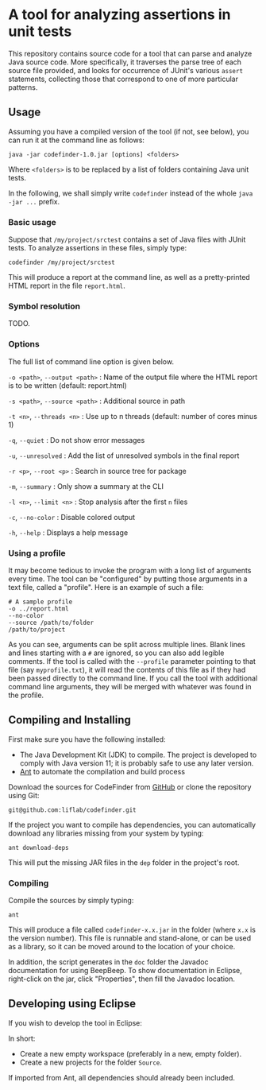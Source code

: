 A tool for analyzing assertions in unit tests
=============================================

This repository contains source code for a tool that can parse and analyze
Java source code. More specifically, it traverses the parse tree of each
source file provided, and looks for occurrence of JUnit's various `assert`
statements, collecting those that correspond to one of more particular
patterns.

Usage
-----

Assuming you have a compiled version of the tool (if not, see below), you can
run it at the command line as follows:

    java -jar codefinder-1.0.jar [options] <folders>

Where `<folders>` is to be replaced by a list of folders containing Java
unit tests.

In the following, we shall simply write `codefinder` instead of the whole
`java -jar ...` prefix.

### Basic usage

Suppose that `/my/project/srctest` contains a set of Java files with JUnit
tests. To analyze assertions in these files, simply type:

	codefinder /my/project/srctest

This will produce a report at the command line, as well as a pretty-printed
HTML report in the file `report.html`.

### Symbol resolution

TODO.

### Options

The full list of command line option is given below.

`-o <path>`, `--output <path>`
: Name of the output file where the HTML report is to be written
  (default: report.html)

`-s <path>`, `--source <path>`
: Additional source in path

`-t <n>`, `--threads <n>`
: Use up to n threads (default: number of cores minus 1)

`-q`, `--quiet`
: Do not show error messages

`-u`, `--unresolved`
: Add the list of unresolved symbols in the final report

`-r <p>`, `--root <p>`
: Search in source tree for package 

`-m`, `--summary`
: Only show a summary at the CLI

`-l <n>`, `--limit <n>`
: Stop analysis after the first `n` files

`-c`, `--no-color`
: Disable colored output

`-h`, `--help`
: Displays a help message

### Using a profile

It may become tedious to invoke the program with a long list of arguments every time.
The tool can be "configured" by putting those arguments in a text file, called a "profile".
Here is an example of such a file:

```
# A sample profile
-o ../report.html
--no-color
--source /path/to/folder
/path/to/project
```

As you can see, arguments can be split across multiple lines. Blank lines and
lines starting with a `#` are ignored, so you can also add legible comments.
If the tool is called with the `--profile` parameter pointing to that file
(say `myprofile.txt`), it will read the contents of this file as if they had
been passed directly to the command line. If you call the tool with additional
command line arguments, they will be merged with whatever was found in the profile.

Compiling and Installing
------------------------

First make sure you have the following installed:

- The Java Development Kit (JDK) to compile. The project is developed to comply
  with Java version 11; it is probably safe to use any later version.
- [Ant](http://ant.apache.org) to automate the compilation and build process

Download the sources for CodeFinder from
[GitHub](https://github.com/liflab/codefinder) or clone the
repository using Git:

    git@github.com:liflab/codefinder.git

If the project you want to compile has dependencies,
you can automatically download any libraries missing from your
system by typing:

    ant download-deps

This will put the missing JAR files in the `dep` folder in the project's
root.

### Compiling

Compile the sources by simply typing:

    ant

This will produce a file called `codefinder-x.x.jar` in the folder
(where `x.x` is the version number). This file
is runnable and stand-alone, or can be used as a library, so it can be moved
around to the location of your choice.

In addition, the script generates in the `doc` folder the Javadoc
documentation for using BeepBeep. To show documentation in Eclipse,
right-click on the jar, click "Properties", then fill the Javadoc location.

Developing using Eclipse 
------------------------

If you wish to develop the tool in Eclipse:

In short:

- Create a new empty workspace (preferably in a new, empty folder).
- Create a new projects for the folder `Source`.

If imported from Ant, all dependencies should already been included.